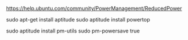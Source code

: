 https://help.ubuntu.com/community/PowerManagement/ReducedPower

sudo apt-get install aptitude
sudo aptitude install powertop


sudo aptitude install pm-utils
sudo pm-powersave true


